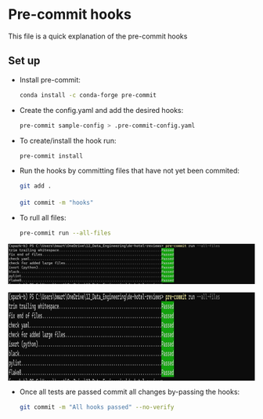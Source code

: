 # Pre-commit hooks

This file is a quick explanation of the pre-commit hooks

## Set up

- Install pre-commit:

    ```bash
    conda install -c conda-forge pre-commit
    ```

- Create the config.yaml and add the desired hooks:

    ```bash
    pre-commit sample-config > .pre-commit-config.yaml
    ```

- To create/install the hook run:

    ```bash
    pre-commit install
    ```

- Run the hooks by committing files that have not yet been commited:

    ```bash
    git add .

    git commit -m "hooks"
    ```

- To rull all files:

    ```bash
    pre-commit run --all-files
    ```
    
![hooks](https://github.com/benitomartin/de-hotel-reviews/blob/main/images/Pre%20Commit%20passed.png)

<p align="center">
<img align="center" width="1000" height="180" src="https://github.com/benitomartin/de-hotel-reviews/blob/main/images/Pre%20Commit%20passed.png">
</p>

- Once all tests are passed commit all changes by-passing the hooks:

    ```bash
    git commit -m "All hooks passed" --no-verify
    ```
